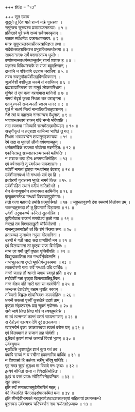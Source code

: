 +++
title = "१३"

+++
सूत उवाच  
सुद्युने तु दिवं याते राज्यं चक्रे पुरूरवाः ।  
सगुणश्च सुरूपश्च प्रजारञ्जनतत्परः ॥ १ ॥  
प्रतिष्ठाने पुरे रम्ये राज्यं सर्वनमस्कृतम् ।  
चकार सर्वधर्मज्ञः प्रजारक्षणतत्परः ॥ २ ॥  
मन्त्रः सुगुप्तस्तस्यासीत्परत्राभिज्ञता तथा ।  
सदैवोत्साहशक्तिश्च प्रभुशक्तिस्तथोत्तमा ॥ ३ ॥  
सामदानादयः सर्वे वशगास्तस्य भूपतेः ।  
वर्णाश्रमान्स्वधर्मस्थान्कुर्वन् राज्यं शशास ह ॥ ४ ॥  
यज्ञांश्च विविधांश्चक्रे स राजा बहुदक्षिणान् ।  
दानानि च पवित्राणि ददावथ नराधिपः ॥ ५ ॥  
तस्य रूपगुणौदार्यशीलद्रविणविक्रमान् ।  
श्रुत्वोर्वशी वशीभूता चकमे तं नराधिपम् ॥ ६ ॥  
ब्रह्मशापाभितप्ता सा मानुषं लोकमास्थिता ।  
गुणिनं तं नृपं मत्वा वरयामास मानिनी ॥ ७ ॥  
समयं चेदृशं कृत्वा स्थिता तत्र वराङ्गना ।  
एतावुरणकौ राजन्न्यस्तौ रक्षस्व मानद ॥ ८ ॥  
घृतं मे भक्षणं नित्यं नान्यत्किञ्चिन्नृपाशनम् ।  
नेक्षे त्वां च महाराज नग्नमन्यत्र मैथुनात् ॥ ९ ॥  
भाषाबन्धस्त्वयं राजन् यदि भग्नो भविष्यति ।  
तदा त्यक्त्वा गमिष्यामि सत्यमेतद्‌ब्रवीम्यहम् ॥ १० ॥  
अङ्गीकृतं च तद्‌राज्ञा कामिन्या भाषितं तु यत् ।  
स्थिता भाषणबन्धेन शापानुगहकाम्यया ॥ ११ ॥  
रेमे तदा स भूपालो लीनो वर्षगणान्बहून् ।  
धर्मकर्मादिकं त्यक्त्वा चोर्वश्या मदमोहितः ॥ १२ ॥  
एकचित्तस्तु सञ्जातस्तन्मनस्को महीपतिः ।  
न शशाक तया हीनः क्षणमप्यतिमोहितः ॥ १३ ॥  
एवं वर्षगणान्ते तु स्वर्गस्थः पाकशासनः ।  
उर्वशीं नागतां दृष्ट्वा गन्धर्वानाह देवराट् ॥ १४ ॥  
उर्वशीमानयध्वं भो गन्धर्वाः सर्व एव हि ।  
हृत्वोरणौ गृहात्तस्य भूपतेः समये किल ॥ १५ ॥  
उर्वशीरहितं स्थानं मदीयं नातिशोभते ।  
येन केनाप्युपायेन तामानयत कामिनीम् ॥ १६ ॥  
इत्युक्तास्तेऽथ गन्धर्वा विश्वावसुपुरोगमाः ।  
ततो गत्वा महागाढे तमसि प्रत्युपस्थिते ॥ १७ ॥
जह्रुस्तावुरणौ देवा रममाणं विलोक्य तम् ।  
चक्रन्दतुस्तदा तौ तु ह्रियमाणौ विहायसा ॥ १८ ॥  
उर्वशी तदुपाकर्ण्य क्रन्दितं सुतयोरिव ।  
कुपितोवाच राजानं समयोऽयं कृतो मया ॥ १९ ॥  
नष्टाहं तव विश्वासाद्धृतौ चोरैर्ममोरणौ ।  
राजन्पुत्रसमावेतौ त्वं किं शेषे स्त्रिया समः ॥ २० ॥  
हतास्म्यहं कुनाथेन नपुंसा वीरमानिना ।  
उरणौ मे गतौ चाद्य सदा प्राणप्रियौ मम ॥ २१ ॥  
एवं विलप्यमानां तां दृष्ट्वा राजा विमोहितः ।  
नग्न एव ययौ तूर्णं पृष्ठतः पृथिवीपतिः ॥ २२ ॥  
विद्युत्प्रकाशिता तत्र गन्धर्वैर्नृपवेश्मनि ।  
नग्नभूतस्तया दृष्टो भूपतिर्गन्तुकामया ॥ २३ ॥  
त्यक्त्वोरणौ गताः सर्वे गन्धर्वाः पथि पार्थिवः ।  
नग्नो जग्राह तौ श्रान्तो जगाम स्वगृहं प्रति ॥ २४ ॥  
तदोर्वशीं गतां दृष्ट्वा विललापातिदुःखितः ।  
नग्नं वीक्ष्य पतिं नारी गता सा वरवर्णिनी ॥ २५ ॥  
क्रन्दन्स देशदेशेषु बभ्राम नृपतिः स्वयम् ।  
तच्चित्तो विह्वलः शोचन्विवशः काममोहितः ॥ २६ ॥  
भ्रमन्वै सकलां पृथ्वीं कुरुक्षेत्रे ददर्श ताम् ।  
दृष्ट्वा संहृष्टवदनः प्राह सूक्तं नृपोत्तमः ॥ २७ ॥  
अये जाये तिष्ठ तिष्ठ घोरे न त्यक्तुमर्हसि ।  
मां त्वं त्वन्मनसं कान्तं वशगं चाप्यनागसम् ॥ २८ ॥  
स देहोऽयं पतत्यत्र देवि दूरं हृतस्त्वया ।  
खादन्त्येनं वृकाः काकास्त्वया त्यक्तं वरोरु यत् ॥ २९ ॥  
एवं विलपमानं तं राजानं प्राह चोर्वशी ।  
दुःखितं कृपणं श्रान्तं कामार्तं विवशं भृशम् ॥ ३० ॥  
उर्वश्युवाच  
मूर्खोऽसि नृपशार्दूल ज्ञानं कुत्र गतं तव ।  
क्वापि सख्यं न च स्त्रीणां वृकाणामिव पार्थिव ॥ ३१ ॥  
न विश्वासो हि कर्तव्यः स्त्रीषु चौरेषु पार्थिवैः ।  
गृहं गच्छ सुखं भुङ्क्ष्व मा विषादे मनः कृथाः ॥ ३२ ॥  
इत्येवं बोधितो राजा न विवेदातिमोहितः ।  
दुःखं च परमं प्राप्तः स्वैरिणीस्नेहयन्त्रितः ॥ ३३ ॥  
सूत उवाच  
इति सर्वं समाख्यातमुर्वशीचरितं महत् ।  
वेदे विस्तरितं चैतत्सङ्क्षेपात्कथितं मया ॥ ३४ ॥  
इति श्रीमद्देवीभागवते महापुराणेऽष्टादशसाहस्र्यां सहितायां प्रथमस्कन्धे  
पुरूरवस उर्वश्याश्च चरित्रवर्णनं नाम त्रयोदशोऽध्यायः ॥ १३ ॥
